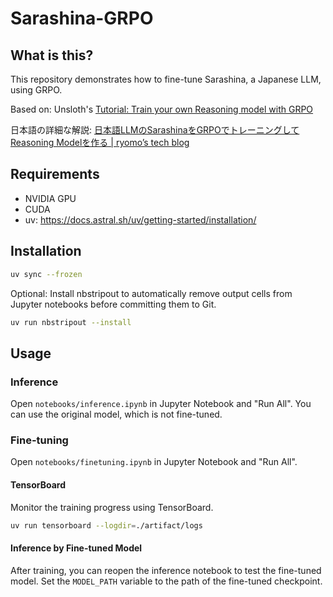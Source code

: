 # Sarashina-GRPO

## What is this?

This repository demonstrates how to fine-tune Sarashina, a Japanese LLM, using GRPO.

Based on: Unsloth's [Tutorial: Train your own Reasoning model with GRPO](https://docs.unsloth.ai/basics/reasoning-grpo-and-rl/tutorial-train-your-own-reasoning-model-with-grpo)

日本語の詳細な解説: [日本語LLMのSarashinaをGRPOでトレーニングしてReasoning Modelを作る | ryomo’s tech blog](https://ryomo.github.io/notes/sarashina-grpo)

## Requirements

* NVIDIA GPU
* CUDA
* uv: https://docs.astral.sh/uv/getting-started/installation/

## Installation

```bash
uv sync --frozen
```

Optional: Install nbstripout to automatically remove output cells from Jupyter notebooks before committing them to Git.

```bash
uv run nbstripout --install
```

## Usage

### Inference

Open `notebooks/inference.ipynb` in Jupyter Notebook and "Run All".
You can use the original model, which is not fine-tuned.

### Fine-tuning

Open `notebooks/finetuning.ipynb` in Jupyter Notebook and "Run All".

#### TensorBoard

Monitor the training progress using TensorBoard.

```bash
uv run tensorboard --logdir=./artifact/logs
```

#### Inference by Fine-tuned Model

After training, you can reopen the inference notebook to test the fine-tuned model.
Set the `MODEL_PATH` variable to the path of the fine-tuned checkpoint.
